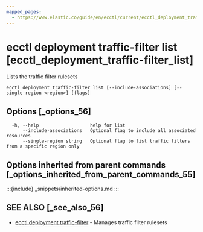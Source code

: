 ```yaml
---
mapped_pages:
  - https://www.elastic.co/guide/en/ecctl/current/ecctl_deployment_traffic-filter_list.html
---
```


# ecctl deployment traffic-filter list [ecctl_deployment_traffic-filter_list]

Lists the traffic filter rulesets

```
ecctl deployment traffic-filter list [--include-associations] [--single-region <region>] [flags]
```


## Options [_options_56]

```
  -h, --help                   help for list
      --include-associations   Optional flag to include all associated resources
      --single-region string   Optional flag to list traffic filters from a specific region only
```


## Options inherited from parent commands [_options_inherited_from_parent_commands_55]

:::{include} _snippets/inherited-options.md
:::


## SEE ALSO [_see_also_56]

* [ecctl deployment traffic-filter](/reference/ecctl_deployment_traffic-filter.md)	 - Manages traffic filter rulesets

